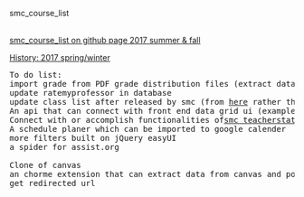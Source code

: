 smc_course_list
<br>
<!-- <a href="https://codepen.io/please_check_your_network_connection/full/bBgqNK/">smc_course_list on codepen</a> -->
<br>
<a href="https://jimmyrowland.github.io/smc_course_list/classlist/">smc_course_list on github page 2017 summer & fall</a>

<a href="https://jimmyrowland.github.io/smc_course_list/classlist/2017spring/">History: 2017 spring/winter</a>
<pre>
To do list:
import grade from PDF grade distribution files (extract data from pdf files)
update ratemyprofessor in database
update class list after released by smc (from <a href="https://isiscc.smc.edu/pls/apex/f?p=123:1:576606229479:pg_R_6372223720392943169:NO&pg_min_row=1&pg_max_rows=5000&pg_rows_fetched=50">here</a> rather than <a href="https://isiscc.smc.edu/isisdoc/web_cat_sched_20171.html#ACCTG   1"> here </a>)
An api that can connect with front end data grid ui (example:<a href="https://www.jeasyui.com/">jQuery easyUI</a> I really don't want to use PHP)
Connect with or accomplish functionalities of<a href="http://www.smcteacherstats.com/">smc teacherstats</a> <a href="https://github.com/jtrwallace/SMC_CPC_Web">another grade distribution</a>
A schedule planer which can be imported to google calender
more filters built on jQuery easyUI
a spider for assist.org

Clone of canvas
an chorme extension that can extract data from canvas and post to webserver(seems not possible)
get redirected url
</pre>
